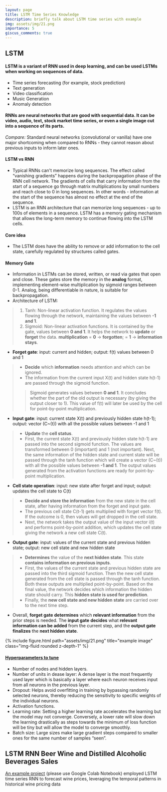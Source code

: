 ```yaml
---
layout: page
title: LSTM Time Series Knowledge
description: briefly talk about LSTM time series with example
img: assets/img/21.png
importance: 5
giscus_comments: true
---
```

## LSTM
#### **LSTM** is a variant of RNN used in deep learning, and can be used LSTMs when working on sequences of data.
* Time series forecasting (for example, stock prediction)
* Text generation
* Video classification
* Music Generation
* Anomaly detection

#### **RNNs** are neural networks that are good with sequential data. It can be video, audio, text, stock market time series, or even a single image cut into a sequence of its parts.

*Compare:* Standard neural networks (convolutional or vanilla) have one major shortcoming when compared to RNNs - they cannot reason about previous inputs to inform later ones.

#### **LSTM vs RNN**
* Typical RNNs can't memorize long sequences. The effect called “vanishing gradients” happens during the backpropagation phase of the RNN cell network. The gradients of cells that carry information from the start of a sequence go through matrix multiplications by small numbers and reach close to 0 in long sequences. In other words - information at the start of the sequence has almost no effect at the end of the sequence.
* LSTM is an RNN architecture that can memorize long sequences - up to 100s of elements in a sequence. LSTM has a memory gating mechanism that allows the long-term memory to continue flowing into the LSTM cells.

#### **Core idea**
* The LSTM does have the ability to remove or add information to the cell state, carefully regulated by structures called gates.

#### **Memory Gate**
* Information in LSTMs can be stored, written, or read via gates that open and close. These gates store the memory in the **analog** format, implementing element-wise multiplication by sigmoid ranges between 0-1. Analog, being differentiable in nature, is suitable for backpropagation.
* Architecture of LSTM:
> 1. Tanh: Non-linear activation function. It regulates the values flowing through the network, maintaining the values between **-1 and 1**.</li>
> 2. Sigmoid: Non-linear activation functions. It is contained by the gate, values between **0 and 1**. It helps the network to **update** or **forget** the data. **multiplication** = **0** -> **forgotten**; = **1** -> **information stays**.
* **Forget gate**: input: current and hidden; output: f(t) values between 0 and 1
> - **Decide** which **information** needs attention and which can be ignored. 
> - The information from the current input X(t) and hidden state h(t-1) are passed through the sigmoid function. 
> > Sigmoid generates values between **0 and 1**. It concludes whether the part of the old output is necessary (by giving the output closer to 1). This value of f(t) will later be used by the cell for point-by-point multiplication.
* **Input gate**:  input: current state X(t) and previously hidden state h(t-1); output: vector (C~(t)) with all the possible values between -1 and 1
> - **Update** the **cell status**.
> - First, the current state X(t) and previously hidden state h(t-1) are passed into the second sigmoid function. The values are transformed between 0 (important) and 1 (not important). Next, the same information of the hidden state and current state will be passed through the tanh function which will create a vector (C~(t)) with all the possible values between **-1 and 1**. The output values generated from the activation functions are ready for point-by-point multiplication.
* **Cell state operation**: input: new state after forget and input; output: updates the cell state to C(t)
> - **Decide and store the information** from the new state in the cell state, after having information from the forget and input gate. 
> - The previous cell state C(t-1) gets multiplied with forget vector f(t). If the outcome is 0, then values will get dropped in the cell state. 
> - Next, the network takes the output value of the input vector i(t) and performs point-by-point addition, which updates the cell state giving the network a new cell state C(t).
* **Output gate**: input: values of the current state and previous hidden state; output: new cell state and new hidden state
> - **Determines** the value of the **next hidden state**. This state **contains information on previous inputs**.
> - First, the values of the current state and previous hidden state are passed into the third sigmoid function. Then the new cell state generated from the cell state is passed through the tanh function. Both these outputs are multiplied point-by-point. Based on the final value, the network decides which information the hidden state should carry. This **hidden state is used for prediction**.
> - Finally, the **new cell state and new hidden state** are carried over to the next time step.
* Overall, **forget gate** **determines** which **relevant information** from the prior steps is needed. The **input gate** **decides** what **relevant information can be added** from the current step, and the **output gate** **finalizes** the **next hidden state**.

<div class="col">
    <div class="col-sm mt-3 mt-md-0">
        {% include figure.html path="assets/img/21.png" title="example image" class="img-fluid rounded z-depth-1" %}
    </div>
</div>

#### **[Hyperparameters to tune](https://medium.com/geekculture/10-hyperparameters-to-keep-an-eye-on-for-your-lstm-model-and-other-tips-f0ff5b63fcd4)**
* Number of nodes and hidden layers.
* Number of units in dease layer: A dense layer is the most frequently used layer which is basically a layer where each neuron receives input from all neurons in the previous layer.
* Dropout: Helps avoid overfitting in training by bypassing randomly selected neurons, thereby reducing the sensitivity to specific weights of the individual neurons.
* Activation functions.
* Learning rate: Setting a higher learning rate accelerates the learning but the model may not converge. Conversely, a lower rate will slow down the learning drastically as steps towards the minimum of loss function will be tiny but will allow the model to converge smoothly.
* Batch size: Large sizes make large gradient steps compared to smaller ones for the same number of samples “seen”.

## LSTM RNN Beer Wine and Distilled Alcoholic Beverages Sales
[An example project](https://colab.research.google.com/drive/1LuKKgHzgzxYDxnGdaNpC3EXgxU1XzS47?usp=sharing) (please use Google Colab Notebook) employed LSTM time series RNN to forecast wine prices, leveraging the temporal patterns in historical wine pricing data
